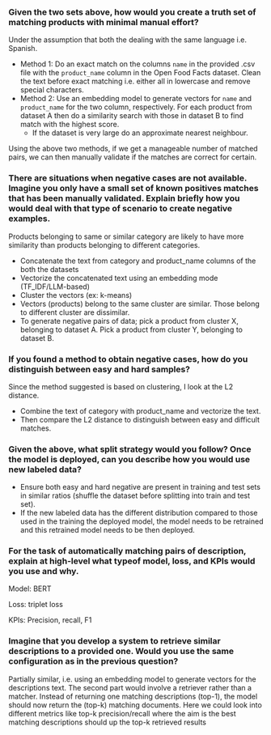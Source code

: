 ### Given the two sets above, how would you create a truth set of matching products with minimal manual effort?

Under the assumption that both the dealing with the same language i.e. Spanish.

* Method 1: Do an exact match on the columns `name` in the provided .csv file with the `product_name` column in the Open Food Facts dataset. Clean the text before exact matching i.e. either all in lowercase and remove special characters.
* Method 2: Use an embedding model to generate vectors for `name` and `product_name` for the two column, respectively. For each product from dataset A then do a similarity search with those in dataset B to find match with the highest score.
  * If the dataset is very large do an approximate nearest neighbour.

Using the above two methods, if we get a manageable number of matched pairs, we can then manually validate if the matches are correct for certain.

### There are situations when negative cases are not available. Imagine you only have a small set of known positives matches that has been manually validated. Explain briefly how you would deal with that type of scenario to create negative examples.

Products belonging to same or similar category are likely to have more similarity than products belonging to different categories.

* Concatenate the text from category and product_name columns of the both the datasets
* Vectorize the concatenated text using an embedding mode (TF_IDF/LLM-based)
* Cluster the vectors (ex: k-means)
* Vectors (products) belong to the same cluster are similar. Those belong to different cluster are dissimilar.
* To generate negative pairs of data; pick a product from cluster X, belonging to dataset A. Pick a product from cluster Y, belonging to dataset B.

### If you found a method to obtain negative cases, how do you distinguish between easy and hard samples?

Since the method suggested is based on clustering, I look at the L2 distance.

* Combine the text of category with product_name and vectorize the text.
* Then compare the L2 distance to distinguish between easy and difficult matches.

### Given the above, what split strategy would you follow? Once the model is deployed, can you describe how you would use new labeled data?

* Ensure both easy and hard negative are present in training and test sets in similar ratios (shuffle the dataset before splitting into train and test set).
* If the new labeled data has the different distribution compared to those used in the training the deployed model, the model needs to be retrained and this retrained model needs to be then deployed.

### For the task of automatically matching pairs of description, explain at high-level what typeof model, loss, and KPIs would you use and why.

Model: BERT

Loss: triplet loss

KPIs: Precision, recall, F1

### Imagine that you develop a system to retrieve similar descriptions to a provided one. Would you use the same configuration as in the previous question?

Partially similar, i.e. using an embedding model to generate vectors for the descriptions text. The second part would involve a retriever rather than a matcher.  Instead of returning one matching descriptions (top-1), the model should now return the (top-k) matching documents. Here we could look into different metrics like top-k precision/recall where the aim is the best matching descriptions should up the top-k retrieved results
